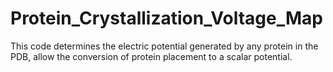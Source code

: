 # Protein_Crystallization_Voltage_Map
This code determines the electric potential generated by any protein in the PDB, allow the conversion of protein placement to a scalar potential. 

